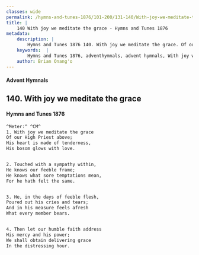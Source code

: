 ```yaml
---
classes: wide
permalink: /hymns-and-tunes-1876/101-200/131-140/With-joy-we-meditate-the-grace/
title: |
    140 With joy we meditate the grace - Hymns and Tunes 1876
metadata:
    description: |
        Hymns and Tunes 1876 140. With joy we meditate the grace. Of our High Priest above; His heart is made of tenderness, His bosom glows with love. 
    keywords:  |
        Hymns and Tunes 1876, adventhymnals, advent hymnals, With joy we meditate the grace, Of our High Priest above;, 
    author: Brian Onang'o
---
```


#### Advent Hymnals
## 140. With joy we meditate the grace
####  Hymns and Tunes 1876

```txt
^Meter:^ ^CM^
1. With joy we meditate the grace
Of our High Priest above;
His heart is made of tenderness,
His bosom glows with love.


2. Touched with a sympathy within,
He knows our feeble frame;
He knows what sore temptations mean,
For he hath felt the same.


3. He, in the days of feeble flesh,
Poured out his cries and tears;
And in his measure feels afresh
What every member bears.


4. Then let our humble faith address
His mercy and his power;
We shall obtain delivering grace
In the distressing hour.
```